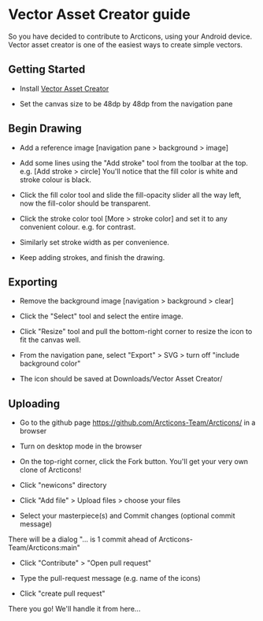 # Vector Asset Creator guide

So you have decided to contribute to Arcticons, using your Android device.
Vector asset creator is one of the easiest ways to create simple vectors.

## Getting Started

- Install [Vector Asset Creator](https://play.google.com/store/apps/details?id=com.inglesdivino.vectorassetcreator)

- Set the canvas size to be 48dp by 48dp from the navigation pane

## Begin Drawing

- Add a reference image [navigation pane > background > image]

- Add some lines using the "Add stroke" tool from the toolbar at the top. e.g. [Add stroke > circle]
You'll notice that the fill color is white and stroke colour is black.

- Click the fill color tool and slide the fill-opacity slider all the way left, now the fill-color should be transparent.

- Click the stroke color tool [More > stroke color] and set it to any convenient colour. e.g. for contrast.

- Similarly set stroke width as per convenience.

- Keep adding strokes, and finish the drawing.

## Exporting

- Remove the background image [navigation > background > clear]

- Click the "Select" tool and select the entire image.

- Click "Resize" tool and pull the bottom-right corner to resize the icon to fit the canvas well.

- From the navigation pane, select "Export" > SVG > turn off "include background color"

- The icon should be saved at Downloads/Vector Asset Creator/

## Uploading

- Go to the github page <https://github.com/Arcticons-Team/Arcticons/> in a browser

- Turn on desktop mode in the browser

- On the top-right corner, click the Fork button. You'll get your very own clone of Arcticons!

- Click "newicons" directory

- Click "Add file" > Upload files > choose your files

- Select your masterpiece(s) and Commit changes (optional commit message)

There will be a dialog "... is 1 commit ahead of Arcticons-Team/Arcticons:main"

- Click "Contribute" > "Open pull request"

- Type the pull-request message (e.g. name of the icons)

- Click "create pull request"

There you go! We'll handle it from here...
